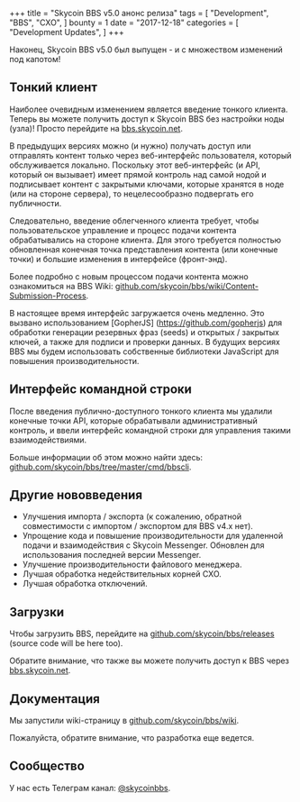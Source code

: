 +++
title = "Skycoin BBS v5.0 анонс релиза"
tags = [
    "Development",
    "BBS",
    "CXO",
]
bounty = 1
date = "2017-12-18"
categories = [
    "Development Updates",
]
+++

Наконец, Skycoin BBS v5.0 был выпущен - и с множеством изменений под капотом!

## Тонкий клиент

Наиболее очевидным изменением является введение тонкого клиента. Теперь вы можете получить доступ к Skycoin BBS без настройки ноды (узла)! Просто перейдите на [bbs.skycoin.net](http://bbs.skycoin.net). 

В предыдущих версиях можно (и нужно) получать доступ или отправлять контент только через веб-интерфейс пользователя, который обслуживается локально. Поскольку этот веб-интерфейс (и API, который он вызывает) имеет прямой контроль над самой нодой и подписывает контент с закрытыми ключами, которые хранятся в ноде (или на стороне сервера), то нецелесообразно подвергать его публичности.

Следовательно, введение облегченного клиента требует, чтобы пользовательское управление и процесс подачи контента обрабатывались на стороне клиента. Для этого требуется полностью обновленная конечная точка представления контента (или конечные точки) и большие изменения в интерфейсе (фронт-энд).

Более подробно с новым процессом подачи контента можно ознакомиться на BBS Wiki: [github.com/skycoin/bbs/wiki/Content-Submission-Process](https://github.com/skycoin/bbs/wiki/Content-Submission-Process).

В настоящее время интерфейс загружается очень медленно. Это вызвано использованием [GopherJS] (https://github.com/gopherjs) для обработки генерации резервных фраз (seeds) и открытых / закрытых ключей, а также для подписи и проверки данных. В будущих версиях BBS мы будем использовать собственные библиотеки JavaScript для повышения производительности.

## Интерфейс командной строки

После введения публично-доступного тонкого клиента мы удалили конечные точки API, которые обрабатывали административный контроль, и ввели интерфейс командной строки для управления такими взаимодействиями. 

Больше информации об этом можно найти здесь: [github.com/skycoin/bbs/tree/master/cmd/bbscli](https://github.com/skycoin/bbs/tree/master/cmd/bbscli).

## Другие нововведения

* Улучшения импорта / экспорта (к сожалению, обратной совместимости с импортом / экспортом для BBS v4.x нет).
* Упрощение кода и повышение производительности для удаленной подачи и взаимодействия с Skycoin Messenger. Обновлен для использования последней версии Messenger.
* Улучшение производительности файлового менеджера.
* Лучшая обработка недействительных корней CXO.
* Лучшая обработка отключений.

## Загрузки

Чтобы загрузить BBS, перейдите на [github.com/skycoin/bbs/releases](https://github.com/skycoin/bbs/releases) (source code will be here too).

Обратите внимание, что также вы можете получить доступ к BBS через [bbs.skycoin.net](http://bbs.skycoin.net).

## Документация

Мы запустили wiki-страницу в [github.com/skycoin/bbs/wiki](https://github.com/skycoin/bbs/wiki).

Пожалуйста, обратите внимание, что разработка еще ведется.

## Сообщество

У нас есть Телеграм канал: [@skycoinbbs](https://t.me/skycoinbbs).
